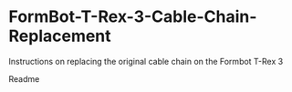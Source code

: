 # FormBot-T-Rex-3-Cable-Chain-Replacement
Instructions on replacing the original cable chain on the Formbot T-Rex 3 

Readme 
